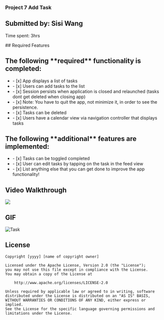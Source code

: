 ### Project 7 Add Task
<h2>Submitted by: Sisi Wang</h2>
<p>Time spent: 3hrs</p>
## Required Features
<h2>The following **required** functionality is completed:</h2>
<ul>
  <li>- [x] App displays a list of tasks</li>
  <li>- [x] Users can add tasks to the list</li>
  <li>- [x] Session persists when application is closed and relaunched (tasks dont get deleted when closing app) 
  <li>- [x] Note: You have to quit the app, not minimize it, in order to see the persistence.</li>
  <li>- [x] Tasks can be deleted</li>
  <li>- [x] Users have a calendar view via navigation controller that displays tasks	</li>
</li>
</ul>

<h2>The following **additional** features are implemented:</h2>
<ul>
  <li>- [x] Tasks can be toggled completed</li>
  <li>- [x] User can edit tasks by tapping on the task in the feed view</li>
  <li>- [x] List anything else that you can get done to improve the app functionality!</li>
</ul>

## Video Walkthrough
<div>
    <a href="https://www.loom.com/share/6a665dd2580c46ebbf4ca95f24c7fbb2">
      <img style="max-width:300px;" src="https://cdn.loom.com/sessions/thumbnails/6a665dd2580c46ebbf4ca95f24c7fbb2-with-play.gif">
    </a>
</div>

## GIF

![Task](https://github.com/Sisi-tech/ios101-project7-task/assets/110059102/a583eb3b-2230-4c44-864c-c1daf6876170)




## License

    Copyright [yyyy] [name of copyright owner]

    Licensed under the Apache License, Version 2.0 (the "License");
    you may not use this file except in compliance with the License.
    You may obtain a copy of the License at

        http://www.apache.org/licenses/LICENSE-2.0

    Unless required by applicable law or agreed to in writing, software
    distributed under the License is distributed on an "AS IS" BASIS,
    WITHOUT WARRANTIES OR CONDITIONS OF ANY KIND, either express or implied.
    See the License for the specific language governing permissions and
    limitations under the License.
